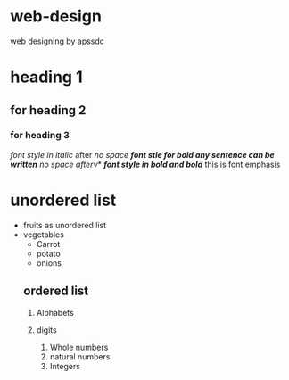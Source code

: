 # web-design
web designing by apssdc
# heading 1
## for heading 2
### for heading 3
*font style in italic* after *no space
**font stle for bold any sentence can be written**  no space afterv**
***font style in bold and bold***
this is font emphasis
# unordered list
* fruits as unordered list
* vegetables
    * Carrot
    * potato
    * onions
  ## ordered list
  1. Alphabets
  2. digits
    
     1. Whole numbers
     2. natural numbers
     3. Integers
